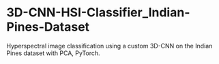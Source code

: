 # 3D-CNN-HSI-Classifier_Indian-Pines-Dataset
Hyperspectral image classification using a custom 3D-CNN on the Indian Pines dataset with PCA, PyTorch.
